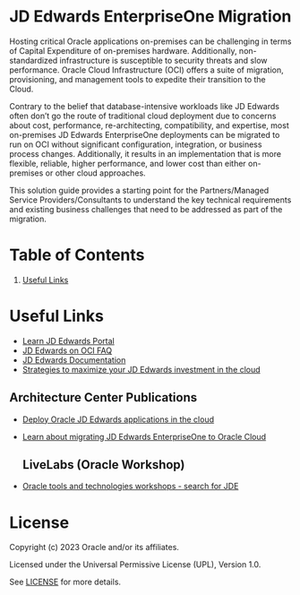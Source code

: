 # JD Edwards EnterpriseOne Migration

Hosting critical Oracle applications on-premises can be challenging in terms of Capital Expenditure of on-premises hardware. Additionally, non-standardized infrastructure is susceptible to security threats and slow performance. Oracle Cloud Infrastructure (OCI) offers a suite of migration, provisioning, and management tools to expedite their transition to the Cloud.

Contrary to the belief that database-intensive workloads like JD Edwards often don’t go the route of traditional cloud deployment due to concerns about cost, performance, re-architecting, compatibility, and expertise, most on-premises JD Edwards EnterpriseOne deployments can be migrated to run on OCI without significant configuration, integration, or business process changes. Additionally, it results in an implementation that is more flexible, reliable, higher performance, and lower cost than either on-premises or other cloud approaches.

This solution guide provides a starting point for the Partners/Managed Service Providers/Consultants to understand the key technical requirements and existing business challenges that need to be addressed as part of the migration.
  
# Table of Contents

1. [Useful Links](#useful-links)

 
# Useful Links

- [Learn JD Edwards Portal](https://docs.oracle.com/cd/E84502_01/learnjde/index.html)
- [JD Edwards on OCI FAQ](https://www.oracle.com/uk/erp/move-jd-edwards-to-cloud/faq/)
- [JD Edwards Documentation](https://docs.oracle.com/en/applications/jd-edwards/index.html)
- [Strategies to maximize your JD Edwards investment in the cloud](https://blogs.oracle.com/cloud-infrastructure/poststrategies-to-maximize-your-jd-edwards-investment-in-the-cloud)

## Architecture Center Publications

- [Deploy Oracle JD Edwards applications in the cloud](https://docs.oracle.com/en/solutions/learn-architecture-deploy-jd-edwards/index.html#GUID-371D284E-4631-4949-BC01-8BCB9F44FB5F)
- [Learn about migrating JD Edwards EnterpriseOne to Oracle Cloud](https://docs.oracle.com/en/solutions/learn-value-migrate-jde-to-oci/index.html#GUID-BBD48F69-9561-4DFC-94C2-55B764C1AE16) 

    ## LiveLabs (Oracle Workshop)

- [Oracle tools and technologies workshops - search for JDE](https://apexapps.oracle.com/pls/apex/r/dbpm/livelabs/home)


# License

Copyright (c) 2023 Oracle and/or its affiliates.

Licensed under the Universal Permissive License (UPL), Version 1.0.

See [LICENSE](https://github.com/oracle-devrel/technology-engineering/blob/folder-structure/LICENSE) for more details.
